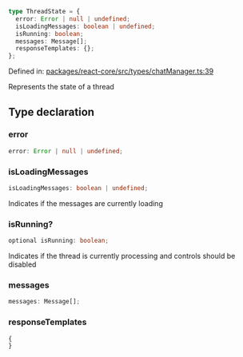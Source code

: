 ```ts
type ThreadState = {
  error: Error | null | undefined;
  isLoadingMessages: boolean | undefined;
  isRunning: boolean;
  messages: Message[];
  responseTemplates: {};
};
```

Defined in: [packages/react-core/src/types/chatManager.ts:39](https://github.com/thesysdev/crayon/blob/0127003ed9bff74d06359995c8d9eea4558f4151/js/packages/react-core/src/types/chatManager.ts#L39)

Represents the state of a thread

## Type declaration

### error

```ts
error: Error | null | undefined;
```

### isLoadingMessages

```ts
isLoadingMessages: boolean | undefined;
```

Indicates if the messages are currently loading

### isRunning?

```ts
optional isRunning: boolean;
```

Indicates if the thread is currently processing and controls should be disabled

### messages

```ts
messages: Message[];
```

### responseTemplates

```ts
{
}
```
